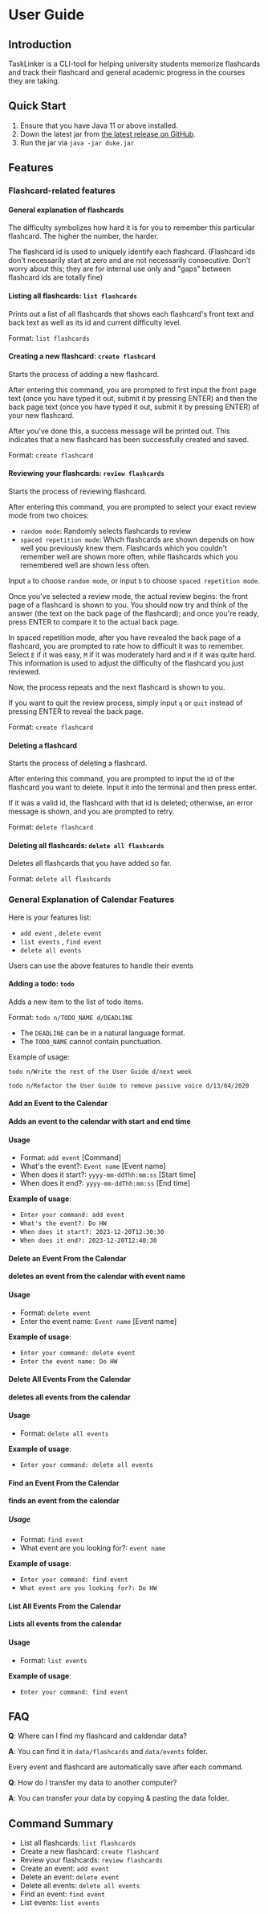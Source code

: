 # User Guide

## Introduction

TaskLinker is a CLI-tool for helping university students memorize flashcards 
and track their flashcard and general academic progress in the courses they are
taking.

## Quick Start

1. Ensure that you have Java 11 or above installed.
2. Down the latest jar from [the latest release on GitHub](https://github.com/AY2324S1-CS2113-F11-3/tp/releases).
3. Run the jar via `java -jar duke.jar`

## Features

### Flashcard-related features

#### General explanation of flashcards

The difficulty symbolizes how hard it is for you to remember this particular 
flashcard. The higher the number, the harder.

The flashcard id is used to uniquely identify each flashcard. (Flashcard ids 
don't necessarily start at zero and are not necessarily consecutive. Don't 
worry about this; they are for internal use only and "gaps" between 
flashcard ids are totally fine)

#### Listing all flashcards: `list flashcards`

Prints out a list of all flashcards that shows each flashcard's front text 
and back text as well as its id and current difficulty level.

Format: `list flashcards`

#### Creating a new flashcard: `create flashcard`

Starts the process of adding a new flashcard.

After entering this command, you are prompted to first input the front page
text (once you have typed it out, submit it by pressing ENTER) and then the
back page text (once you have typed it out, submit it by pressing ENTER) of
your new flashcard.

After you've done this, a success message will be printed out. This
indicates that a new flashcard has been successfully created and saved.

Format: `create flashcard`

#### Reviewing your flashcards: `review flashcards`

Starts the process of reviewing flashcard.

After entering this command, you are prompted to select your exact review
mode from two choices:

- `random mode`: Randomly selects flashcards to review
- `spaced repetition mode`: Which flashcards are shown depends on how well
  you previously knew them. Flashcards which you couldn't remember well are
  shown more often, while flashcards which you remembered well are shown
  less often.

Input `a` to choose `random mode`, or input `b` to choose `spaced repetition
mode`.

Once you've selected a review mode, the actual review begins: the front page
of a flashcard is shown to you. You should now try and think of the answer
(the text on the back page of the flashcard); and once you're ready, press
ENTER to compare it to the actual back page.

In spaced repetition mode, after you have revealed the back page of a 
flashcard, you are prompted to rate how to difficult it was to remember. 
Select `E` if it was easy, `M` if it was moderately hard and `H` if it was 
quite hard. This information is used to adjust the difficulty of the 
flashcard you just reviewed.

Now, the process repeats and the next flashcard is shown to you.

If you want to quit the review process, simply input `q` or `quit` instead
of pressing ENTER to reveal the back page.

Format: `create flashcard`

#### Deleting a flashcard

Starts the process of deleting a flashcard.

After entering this command, you are prompted to input the id of the 
flashcard you want to delete. Input it into the terminal and then press enter.

If it was a valid id, the flashcard with that id is deleted; otherwise, an 
error message is shown, and you are prompted to retry.

Format: `delete flashcard`

#### Deleting all flashcards: `delete all flashcards`

Deletes all flashcards that you have added so far.

Format: `delete all flashcards`

### General Explanation of Calendar Features

Here is your features list:

+ `add event` , `delete event`
+ `list events` , `find event`
+ `delete all events`

Users can use the above features to handle their events

#### Adding a todo: `todo`

Adds a new item to the list of todo items.

Format: `todo n/TODO_NAME d/DEADLINE`

* The `DEADLINE` can be in a natural language format.
* The `TODO_NAME` cannot contain punctuation.

Example of usage:

`todo n/Write the rest of the User Guide d/next week`

`todo n/Refactor the User Guide to remove passive voice d/13/04/2020`



#### Add an Event to the Calendar

**Adds an event to the calendar with start and end time** 

#### Usage

+ Format: `add event` [Command]
+ What's the event?: `Event name` [Event name]
+ When does it start?: `yyyy-mm-ddThh:mm:ss` [Start time]
+ When does it end?: `yyyy-mm-ddThh:mm:ss` [End time]

**Example of usage**:

+ `Enter your command: add event`
+ `What's the event?: Do HW`
+ `When does it start?: 2023-12-20T12:30:30`
+ `When does it end?: 2023-12-20T12:40:30`

#### Delete an Event From the Calendar

**deletes an event from the calendar with event name**

#### Usage

+ Format: `delete event` 
+ Enter the event name: `Event name` [Event name]

**Example of usage**:

+ `Enter your command: delete event`
+ `Enter the event name: Do HW`

#### Delete All Events From the Calendar

**deletes all events from the calendar**

#### Usage

+ Format: `delete all events`

**Example of usage**:

+ `Enter your command: delete all events`

#### Find an Event From the Calendar

**finds an event from the calendar**

##### Usage

+ Format: `find event`
+ What event are you looking for?: `event name`

**Example of usage**:

+ `Enter your command: find event`
+ `What event are you looking for?: Do HW`

#### List All Events From the Calendar

**Lists all events from the calendar**

#### Usage

+ Format: `list events`

**Example of usage**:

+ `Enter your command: find event`

## FAQ

**Q**: Where can I find my flashcard and caldendar data?

**A**: You can find it in `data/flashcards` and `data/events` folder.

Every event and flashcard are automatically save after each command.

**Q**: How do I transfer my data to another computer? 

**A**: You can transfer your data by copying & pasting the data folder.

## Command Summary

* List all flashcards: `list flashcards`
* Create a new flashcard: `create flashcard`
* Review your flashcards: `review flashcards`
* Create an event: `add event`
* Delete an event: `delete event`
* Delete all events: `delete all events`
* Find an event: `find event`
* List events: `list events` 
